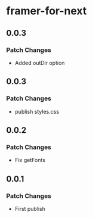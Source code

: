 # framer-for-next

## 0.0.3

### Patch Changes

-   Added outDir option

## 0.0.3

### Patch Changes

-   publish styles.css

## 0.0.2

### Patch Changes

-   Fix getFonts

## 0.0.1

### Patch Changes

-   First publish

